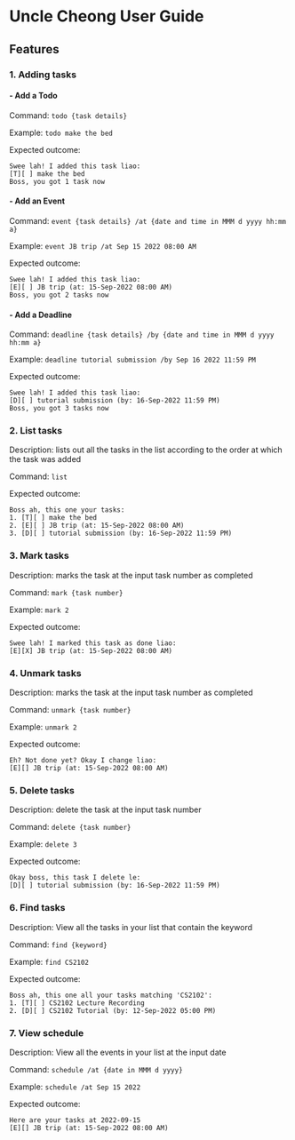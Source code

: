 # Uncle Cheong User Guide

## Features 

### 1. Adding tasks

#### - Add a Todo

Command: `todo {task details}`

Example: `todo make the bed`

Expected outcome:
```
Swee lah! I added this task liao:
[T][ ] make the bed
Boss, you got 1 task now
```

#### - Add an Event

Command: `event {task details} /at {date and time in MMM d yyyy hh:mm a}`

Example: `event JB trip /at Sep 15 2022 08:00 AM`

Expected outcome:
```
Swee lah! I added this task liao:
[E][ ] JB trip (at: 15-Sep-2022 08:00 AM)
Boss, you got 2 tasks now
```

#### - Add a Deadline

Command: `deadline {task details} /by {date and time in MMM d yyyy hh:mm a}`

Example: `deadline tutorial submission /by Sep 16 2022 11:59 PM`

Expected outcome:
```
Swee lah! I added this task liao:
[D][ ] tutorial submission (by: 16-Sep-2022 11:59 PM)
Boss, you got 3 tasks now
```

### 2. List tasks

Description: lists out all the tasks in the list according to the order at which the task was added

Command: `list`

Expected outcome:
```
Boss ah, this one your tasks:
1. [T][ ] make the bed
2. [E][ ] JB trip (at: 15-Sep-2022 08:00 AM)
3. [D][ ] tutorial submission (by: 16-Sep-2022 11:59 PM)
```

### 3. Mark tasks

Description: marks the task at the input task number as completed

Command: `mark {task number}`

Example: `mark 2`

Expected outcome:
```
Swee lah! I marked this task as done liao:
[E][X] JB trip (at: 15-Sep-2022 08:00 AM)
```

### 4. Unmark tasks

Description: marks the task at the input task number as completed

Command: `unmark {task number}`

Example: `unmark 2`

Expected outcome:
```
Eh? Not done yet? Okay I change liao:
[E][] JB trip (at: 15-Sep-2022 08:00 AM)
```

### 5. Delete tasks

Description: delete the task at the input task number

Command: `delete {task number}`

Example: `delete 3`

Expected outcome:
```
Okay boss, this task I delete le:
[D][ ] tutorial submission (by: 16-Sep-2022 11:59 PM)
```

### 6. Find tasks

Description: View all the tasks in your list that contain the keyword

Command: `find {keyword}`

Example: `find CS2102`

Expected outcome:
```
Boss ah, this one all your tasks matching 'CS2102':
1. [T][ ] CS2102 Lecture Recording
2. [D][ ] CS2102 Tutorial (by: 12-Sep-2022 05:00 PM)
```

### 7. View schedule

Description: View all the events in your list at the input date

Command: `schedule /at {date in MMM d yyyy}`

Example: `schedule /at Sep 15 2022`

Expected outcome:
```
Here are your tasks at 2022-09-15
[E][] JB trip (at: 15-Sep-2022 08:00 AM)
```
